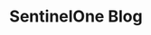 ---
title: SentinelOne Blog
description: Blog from SentinelOne.
url: https://www.sentinelone.com/blog/
image:
    # url: '/assets/images/cafe.png'
    # alt: 'Cafe'
tags: ['blog', 'malware']
pubDate: 2023-11-18
draft: false
---